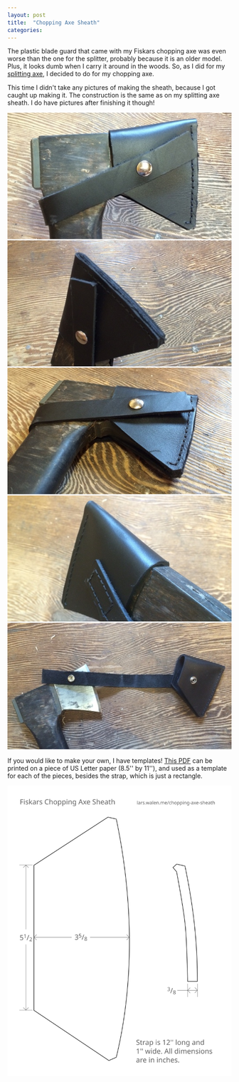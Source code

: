 ```yaml
---
layout: post
title:  "Chopping Axe Sheath"
categories:
---
```


The plastic blade guard that came with my Fiskars chopping axe was even worse than the one for the splitter, probably because it is an older model. Plus, it looks dumb when I carry it around in the woods. So, as I did for my [splitting axe](/splitting-axe-sheath), I decided to do for my chopping axe.

This time I didn't take any pictures of making the sheath, because I got caught up making it. The construction is the same as on my splitting axe sheath. I do have pictures after finishing it though!

[![](/img/chopping_axe_sheath/front_small.jpg)](/img/chopping_axe_sheath/front.jpg)
[![](/img/chopping_axe_sheath/front_stitch_small.jpg)](/img/chopping_axe_sheath/front_stitch.jpg)
[![](/img/chopping_axe_sheath/on_axe_small.jpg)](/img/chopping_axe_sheath/on_axe.jpg)
[![](/img/chopping_axe_sheath/strap_stitching_small.jpg)](/img/chopping_axe_sheath/strap_stitching.jpg)
[![](/img/chopping_axe_sheath/with_axe_small.jpg)](/img/chopping_axe_sheath/with_axe.jpg)

If you would like to make your own, I have templates!
[This PDF](/files/chopping_axe_sheath/plan.pdf)
can be printed on a piece of US Letter paper (8.5'' by 11''), and used as a template for each of the pieces, besides the strap, which is just a rectangle.

[![](/img/chopping_axe_sheath/plan.svg)](/files/chopping_axe_sheath/plan.pdf)
